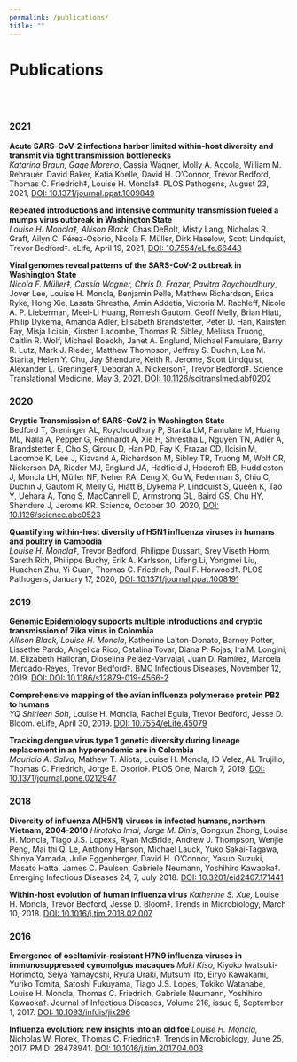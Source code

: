 ```yaml
---
permalink: /publications/
title: ""
---
```

# Publications
<br/><br/>
### 2021
__Acute SARS-CoV-2 infections harbor limited within-host diversity and transmit via tight transmission bottlenecks<br/>__
*Katarina Braun, Gage Moreno*, Cassia Wagner, Molly A. Accola, William M. Rehrauer, David Baker, Katia Koelle, David H. O’Connor, Trevor Bedford, Thomas C. Friedrich‡, Louise H. Moncla‡. PLOS Pathogens, August 23, 2021, [DOI: 10.1371/journal.ppat.1009849](https://journals.plos.org/Plospathogens/article?id=10.1371/journal.ppat.1009849)

__Repeated introductions and intensive community transmission fueled a mumps virus outbreak in Washington State__<br/>
*Louise H. Moncla‡, Allison Black*, Chas DeBolt, Misty Lang, Nicholas R. Graff, Ailyn C. Pérez-Osorio, Nicola F. Müller, Dirk Haselow, Scott Lindquist, Trevor Bedford‡.  eLife, April 19, 2021, [DOI: 10.7554/eLife.66448](https://elifesciences.org/articles/66448.pdf)

__Viral genomes reveal patterns of the SARS-CoV-2 outbreak in Washington State<br/>__
*Nicola F. Müller‡, Cassia Wagner, Chris D. Frazar, Pavitra Roychoudhury*, Jover Lee, Louise H. Moncla, Benjamin Pelle, Matthew Richardson, Erica Ryke, Hong Xie, Lasata Shrestha, Amin Addetia, Victoria M. Rachleff, Nicole A. P. Lieberman, Meei-Li Huang, Romesh Gautom, Geoff Melly, Brian Hiatt, Philip Dykema, Amanda Adler, Elisabeth Brandstetter, Peter D. Han, Kairsten Fay, Misja Ilcisin, Kirsten Lacombe, Thomas R. Sibley, Melissa Truong, Caitlin R. Wolf, Michael Boeckh, Janet A. Englund, Michael Famulare, Barry R. Lutz, Mark J. Rieder, Matthew Thompson, Jeffrey S. Duchin, Lea M. Starita, Helen Y. Chu, Jay Shendure, Keith R. Jerome, Scott Lindquist, Alexander L. Greninger‡, Deborah A. Nickerson‡, Trevor Bedford‡.  Science Translational Medicine, May 3, 2021, [DOI: 10.1126/scitranslmed.abf0202](https://www.science.org/doi/full/10.1126/scitranslmed.abf0202) 

### 2020
__Cryptic Transmission of SARS-CoV2 in Washington State<br/>__
Bedford T, Greninger AL, Roychoudhury P, Starita LM, Famulare M, Huang ML, Nalla A, Pepper G, Reinhardt A, Xie H, Shrestha L, Nguyen TN, Adler A, Brandstetter E, Cho S, Giroux D, Han PD, Fay K, Frazar CD, Ilcisin M, Lacombe K, Lee J, Kiavand A, Richardson M, Sibley TR, Truong M, Wolf CR, Nickerson DA, Rieder MJ, Englund JA, Hadfield J, Hodcroft EB, Huddleston J, Moncla LH, Müller NF, Neher RA, Deng X, Gu W, Federman S, Chiu C, Duchin J, Gautom R, Melly G, Hiatt B, Dykema P, Lindquist S, Queen K, Tao Y, Uehara A, Tong S, MacCannell D, Armstrong GL, Baird GS, Chu HY, Shendure J, Jerome KR. Science, October 30, 2020, [DOI: 10.1126/science.abc0523](https://www.science.org/doi/full/10.1126/science.abc0523)

__Quantifying within-host diversity of H5N1 influenza viruses in humans and poultry in Cambodia<br/>__
*Louise H. Moncla‡*, Trevor Bedford, Philippe Dussart, Srey Viseth Horm, Sareth Rith, Philippe Buchy, Erik A. Karlsson, Lifeng Li, Yongmei Liu, Huachen Zhu, Yi Guan, Thomas C. Friedrich, Paul F. Horwood‡. PLOS Pathogens, January 17, 2020, [DOI: 10.1371/journal.ppat.1008191](https://journals.plos.org/plospathogens/article?id=10.1371/journal.ppat.1008191) 

### 2019
__Genomic Epidemiology supports multiple introductions and cryptic transmission of Zika virus in Colombia<br/>__
*Allison Black, Louise H. Moncla*, Katherine Laiton-Donato, Barney Potter, Lissethe Pardo, Angelica Rico, Catalina Tovar, Diana P. Rojas, Ira M. Longini, M. Elizabeth Halloran, Dioselina Peláez-Varvajal, Juan D. Ramírez, Marcela Mercado-Reyes, Trevor Bedford‡. BMC Infectious Diseases, November 12, 2019. [DOI: DOI: 10.1186/s12879-019-4566-2](https://bmcinfectdis.biomedcentral.com/articles/10.1186/s12879-019-4566-2)

__Comprehensive mapping of the avian influenza polymerase protein PB2 to humans<br/>__
*YQ Shirleen Soh*, Louise H. Moncla, Rachel Eguia, Trevor Bedford, Jesse D. Bloom. eLife, April 30, 2019. [DOI: 10.7554/eLife.45079](https://elifesciences.org/articles/45079)

__Tracking dengue virus type 1 genetic diversity during lineage replacement in an hyperendemic are in Colombia<br/>__
*Mauricio A. Salvo*, Mathew T. Aliota, Louise H. Moncla, ID Velez, AL Trujillo, Thomas C. Friedrich, Jorge E. Osorio‡.  PLOS One, March 7, 2019. [DOI: 10.1371/journal.pone.0212947](https://journals.plos.org/plosone/article?id=10.1371/journal.pone.0212947)

### 2018
__Diversity of influenza A(H5N1) viruses in infected humans, northern Vietnam, 2004-2010__
*Hirotaka Imai, Jorge M. Dinis*, Gongxun Zhong, Louise H. Moncla, Tiago J.S. Lopexs, Ryan McBride, Andrew J. Thompson, Wenjie Peng, Mai thi Q. Le, Anthony Hanson, Michael Lauck, Yuko Sakai-Tagawa, Shinya Yamada, Julie Eggenberger, David H. O’Connor, Yasuo Suzuki, Masato Hatta, James C. Paulson, Gabriele Neumann, Yoshihiro Kawaoka‡. Emerging Infectious Diseases 24, 7, July 2018. [DOI: 10.3201/eid2407.171441](https://www.ncbi.nlm.nih.gov/pmc/articles/PMC6038741/)

__Within-host evolution of human influenza virus__
*Katherine S. Xue,* Louise H. Moncla, Trevor Bedford, Jesse D. Bloom‡. Trends in Microbiology, March 10, 2018. [DOI: 10.1016/j.tim.2018.02.007](https://pubmed.ncbi.nlm.nih.gov/29534854/)


### 2016
__Emergence of oseltamivir-resistant H7N9 influenza viruses in immunosuppressed cynomolgus macaques__
*Maki Kiso,* Kiyoko Iwatsuki-Horimoto, Seiya Yamayoshi, Ryuta Uraki, Mutsumi Ito, Eiryo Kawakami, Yuriko Tomita, Satoshi Fukuyama, Tiago J.S. Lopes, Tokiko Watanabe, Louise H. Moncla, Thomas C. Friedrich, Gabriele Neumann, Yoshihiro Kawaoka‡.  Journal of Infectious Diseases, Volume 216, issue 5, September 1, 2017. [DOI: 10.1093/infdis/jix296](https://academic.oup.com/jid/article/216/5/582/3882740)

__Influenza evolution: new insights into an old foe__
*Louise H. Moncla,* Nicholas W. Florek, Thomas C. Friedrich‡. Trends in Microbiology, June 25, 2017. PMID: 28478941. [DOI: 10.1016/j.tim.2017.04.003](https://www.sciencedirect.com/science/article/pii/S0966842X17300914)
